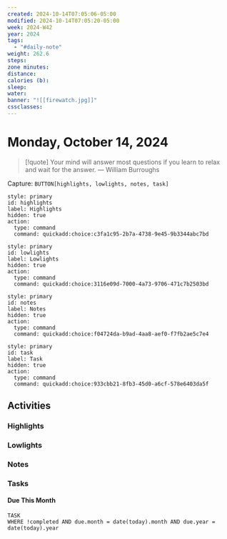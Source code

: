 ```yaml
---
created: 2024-10-14T07:05:06-05:00
modified: 2024-10-14T07:05:20-05:00
week: 2024-W42
year: 2024
tags:
  - "#daily-note"
weight: 262.6
steps: 
zone minutes: 
distance: 
calories (b): 
sleep: 
water: 
banner: "![[firewatch.jpg]]"
cssclasses: 
---
```

# Monday, October 14, 2024

> [!quote] Your mind will answer most questions if you learn to relax and wait for the answer.
> — William Burroughs

Capture: `BUTTON[highlights, lowlights, notes, task]`

```meta-bind-button
style: primary
id: highlights
label: Highlights
hidden: true
action:
  type: command
  command: quickadd:choice:c3fa1c95-2b7a-4738-9e45-9b3344abc7bd
```

```meta-bind-button
style: primary
id: lowlights
label: Lowlights
hidden: true
action:
  type: command
  command: quickadd:choice:3116e09d-7000-4a73-9706-471c7b2503bd
```

```meta-bind-button
style: primary
id: notes
label: Notes
hidden: true
action:
  type: command
  command: quickadd:choice:f04724da-b9ad-4aa8-aef0-f7fb2ae5c7e4
```

```meta-bind-button
style: primary
id: task
label: Task
hidden: true
action:
  type: command
  command: quickadd:choice:933cbb21-8fb3-45d0-a6cf-578e6403da5f
```

## Activities

### Highlights
 
### Lowlights

### Notes

### Tasks

#### Due This Month

```dataview
TASK
WHERE !completed AND due.month = date(today).month AND due.year = date(today).year
```